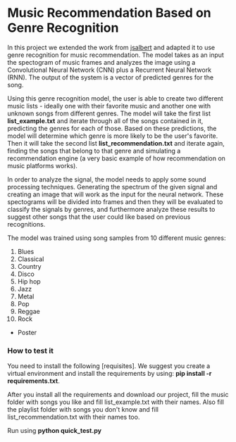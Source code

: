 # Music Recommendation Based on Genre Recognition

In this project we extended the work from [jsalbert](https://github.com/jsalbert/Music-Genre-Classification-with-Deep-Learning) and adapted it to use genre recognition for music recommendation.
The model takes as an input the spectogram of music frames and analyzes the image using a Convolutional Neural Network (CNN) plus a Recurrent Neural Network (RNN). The output of the system is a vector of predicted genres for the song.

Using this genre recognition model, the user is able to create two different music lists - ideally one with their favorite music and another one with unknown songs from different genres.
The model will take the first list **list_example.txt** and iterate through all of the songs contained in it, predicting the genres for each of those. Based on these predictions, the model will determine which genre is more likely to be the user's favorite.
Then it will take the second list **list_recommendation.txt** and iterate again, finding the songs that belong to that genre and simulating a recommendation engine (a very basic example of how recommendation on music platforms works).

In order to analyze the signal, the model needs to apply some sound processing techniques. Generating the spectrum of the given signal and creating an image that will work as the input for the neural network.
These spectograms will be divided into frames and then they will be evaluated to classify the signals by genres, and furthermore analyze these results to suggest other songs that the user could like based on previous recognitions.

The model was trained using song samples from 10 different music genres:
1) Blues
2) Classical
3) Country
4) Disco
5) Hip hop
6) Jazz
7) Metal
8) Pop
9) Reggae
10) Rock

- Poster

### How to test it

You need to install the following [requisites]. We suggest you create a virtual environment and install the requirements by using:
**pip install -r requirements.txt**.

After you install all the requirements and download our project, fill the music folder with songs you like and fill list_example.txt with their names.
Also fill the playlist folder with songs you don't know and fill list_recommendation.txt with their names too.

Run using **python quick_test.py**
